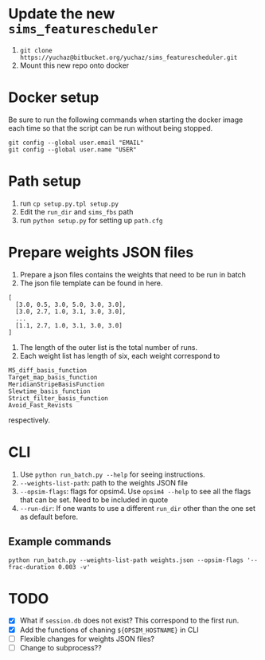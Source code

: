 # Update the new `sims_featurescheduler`
1. `git clone https://yuchaz@bitbucket.org/yuchaz/sims_featurescheduler.git`
1. Mount this new repo onto docker

# Docker setup
Be sure to run the following commands when starting the docker image each time so that the script can be run without being stopped.
```
git config --global user.email "EMAIL"
git config --global user.name "USER"
```


# Path setup
1. run `cp setup.py.tpl setup.py`
1. Edit the `run_dir` and `sims_fbs` path
1. run `python setup.py` for setting up `path.cfg`

# Prepare weights JSON files
1. Prepare a json files contains the weights that need to be run in batch
1. The json file template can be found in here.
```
[
  [3.0, 0.5, 3.0, 5.0, 3.0, 3.0],
  [3.0, 2.7, 1.0, 3.1, 3.0, 3.0],
  ...
  [1.1, 2.7, 1.0, 3.1, 3.0, 3.0]
]
```
1. The length of the outer list is the total number of runs.
1. Each weight list has length of six, each weight correspond to
```
M5_diff_basis_function
Target_map_basis_function
MeridianStripeBasisFunction
Slewtime_basis_function
Strict_filter_basis_function
Avoid_Fast_Revists
```
respectively.


# CLI
1. Use `python run_batch.py --help` for seeing instructions.
1. `--weights-list-path`: path to the weights JSON file
1. `--opsim-flags`: flags for opsim4. Use `opsim4 --help` to see all the flags that can be set. Need to be included in quote
1. `--run-dir`: If one wants to use a different `run_dir` other than the one set as default before.

## Example commands
`python run_batch.py --weights-list-path weights.json --opsim-flags '--frac-duration 0.003 -v'`

# TODO
- [X] What if `session.db` does not exist? This correspond to the first run.  
- [X] Add the functions of chaning `${OPSIM_HOSTNAME}` in CLI
- [ ] Flexible changes for weights JSON files?
- [ ] Change to subprocess??
